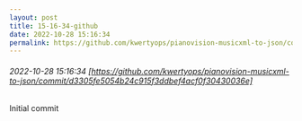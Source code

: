 ```yaml
---
layout: post
title: 15-16-34-github
date: 2022-10-28 15:16:34
permalink: https://github.com/kwertyops/pianovision-musicxml-to-json/commit/d3305fe5054b24c915f3ddbef4acf0f30430036e
---
```


###### 2022-10-28 15:16:34 [https://github.com/kwertyops/pianovision-musicxml-to-json/commit/d3305fe5054b24c915f3ddbef4acf0f30430036e]
Initial commit
